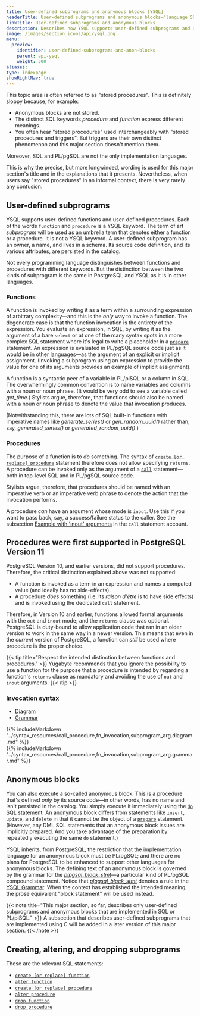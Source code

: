 ```yaml
---
title: User-defined subprograms and anonymous blocks [YSQL]
headerTitle: User-defined subprograms and anonymous blocks—"language SQL" and "language plpgsql"
linkTitle: User-defined subprograms and anonymous blocks
description: Describes how YSQL supports user-defined subprograms and anonymous blocks implemented in SQL and PL/pgSQL.
image: /images/section_icons/api/ysql.png
menu:
  preview:
    identifier: user-defined-subprograms-and-anon-blocks
    parent: api-ysql
    weight: 300
aliases:
type: indexpage
showRightNav: true
---
```


This topic area is often referred to as "stored procedures". This is definitely sloppy because, for example:

- Anonymous blocks are not stored.
- The distinct SQL keywords _procedure_ and _function_ express different meanings.
- You often hear "stored procedures" used interchangeably with "stored procedures and triggers". But triggers are their own distinct phenomenon and this major section doesn't mention them.

Moreover, SQL and PL/pgSQL are not the only implementation languages.

This is why the precise, but more longwinded, wording is used for this major section's title and in the explanations that it presents. Nevertheless, when users say "stored procedures" in an informal context, there is very rarely any confusion.

## User-defined subprograms

YSQL supports user-defined functions and user-defined procedures. Each of the words `function` and `procedure` is a YSQL keyword. The term of art _subprogram_ will be used as an umbrella term that denotes either a function or a procedure. It is not a YSQL keyword. A user-defined subprogram has an owner, a name, and lives in a schema. Its source code definition, and its various attributes, are persisted in the catalog.

Not every programming language distinguishes between functions and procedures with different keywords. But the distinction between the two kinds of subprogram is the same in PostgreSQL and YSQL as it is in other languages.

### Functions

A function is invoked by writing it as a term within a surrounding expression of arbitrary complexity—and this is the _only_ way to invoke a function. The degenerate case is that the function invocation is the entirety of the expression. You evaluate an expression, in SQL, by writing it as the argument of a bare `select` or at one of the many syntax spots in a more complex SQL statement where it's legal to write a placeholder in a [`prepare`](../the-sql-language/statements/perf_prepare/) statement. An expression is evaluated in PL/pgSQL source code just as it would be in other languages—as the argument of an explicit or implicit assignment. (Invoking a subprogram using an expression to provide the value for one of its arguments provides an example of implicit assignment).

A function is a syntactic peer of a variable in PL/plSQL or a column in SQL. The overwhelmingly common convention is to name variables and columns with a noun or noun phrase. (It would be very odd to see a variable called _get_time_.)  Stylists argue, therefore, that functions should also be named with a noun or noun phrase to denote the value that invocation produces.

(Notwithstanding this, there are lots of SQL built-in functions with imperative names like _generate_series()_ or _gen_random_uuid()_ rather than, say, _generated_series()_ or _generated_random_uuid()_.)

### Procedures

The purpose of a function is to _do_ something. The syntax of [`create [or replace] procedure`](../the-sql-language/statements/ddl_create_procedure/) statement therefore does not allow specifying `returns`. A procedure can be invoked only as the argument of a [`call`](../the-sql-language/statements/cmd_call/) statement—both in top-level SQL and in PL/pgSQL source code.

Stylists argue, therefore, that procedures should be named with an imperative verb or an imperative verb phrase to denote the action that the invocation performs.

A procedure _can_ have an argument whose mode is `inout`. Use this if you want to pass back, say, a success/failure status to the caller. See the subsection [Example with 'inout' arguments](../the-sql-language/statements/cmd_call/) in the `call` statement account.

## Procedures were first supported in PostgreSQL Version 11

PostgreSQL Version 10, and earlier versions, did not support procedures. Therefore, the critical distinction explained above was not supported:

- A function is invoked as a term in an expression and names a computed value (and ideally has no side-effects).
- A procedure _does_ something (i.e. its _raison d'être_ is to have side effects) and is invoked using the dedicated `call` statement.

Therefore, in Version 10 and earlier, functions allowed formal arguments with the `out` and `inout` mode; and the `returns` clause was optional. PostgreSQL is duty-bound to allow application code that ran in an older version to work in the same way in a newer version. This means that even in the _current_ version of PostgreSQL, a function can _still_ be used where procedure is the proper choice.

{{< tip title="Respect the intended distinction between functions and procedures." >}}
Yugabyte recommends that you ignore the possibility to use a function for the purpose that a procedure is intended by regarding a function's `returns` clause as mandatory and avoiding the use of `out` and `inout` arguments.
{{< /tip >}}

### Invocation syntax

<ul class="nav nav-tabs nav-tabs-yb">
  <li>
    <a href="#diagram" class="nav-link active" id="diagram-tab" data-toggle="tab" role="tab" aria-controls="diagram" aria-selected="false">
      <i class="fa-solid fa-diagram-project" aria-hidden="true"></i>
      Diagram
    </a>
  </li>
  <li>
    <a href="#grammar" class="nav-link" id="grammar-tab" data-toggle="tab" role="tab" aria-controls="grammar" aria-selected="true">
      <i class="fa-solid fa-file-lines" aria-hidden="true"></i>
      Grammar
    </a>
  </li>
</ul>

<div class="tab-content">
  <div id="diagram" class="tab-pane fade show active" role="tabpanel" aria-labelledby="diagram-tab">
  {{% includeMarkdown "../syntax_resources/call_procedure,fn_invocation,subprogram_arg.diagram.md" %}}
  </div>
  <div id="grammar" class="tab-pane fade" role="tabpanel" aria-labelledby="grammar-tab">
  {{% includeMarkdown "../syntax_resources/call_procedure,fn_invocation,subprogram_arg.grammar.md" %}}
  </div>
</div>

## Anonymous blocks

You can also execute a so-called anonymous block. This is a procedure that's defined _only_ by its source code—in other words, has no name and isn't persisted in the catalog. You simply execute it immediately using the [`do`](../the-sql-language/statements/cmd_do/) SQL statement. An anonymous block differs from statements like `insert`, `update`, and `delete` in that it cannot be the object of a [`prepare`](../the-sql-language/statements/perf_prepare) statement. (However, any DML SQL statements that an anonymous block issues are implicitly prepared. And you take advantage of the preparation by repeatedly executing the same `do` statement.)

YSQL inherits, from PostgreSQL, the restriction that the implementation language for an anonymous block must be PL/pgSQL; and there are no plans for PostgreSQL to be enhanced to support other languages for anonymous blocks. The defining text of an anonymous block is governed by the grammar for the _[plpgsql_block_stmt](../syntax_resources/grammar_diagrams/#plpgsql-block-stmt)_—a particular kind of PL/pgSQL compound statement. Notice that _[plpgsql_block_stmt](../syntax_resources/grammar_diagrams/#plpgsql-block-stmt)_ denotes a rule in the [YSQL Grammar](../syntax_resources/grammar_diagrams/). When the context has established the intended meaning, the prose equivalent "block statement" will be used instead.

{{< note title="This major section, so far, describes only user-defined subprograms and anonymous blocks  that are implemented in SQL or PL/plSQL." >}}
A subsection that describes user-defined subprograms that are implemented using C will be added in a later version of this major section.
{{< /note >}}

## Creating, altering, and dropping subprograms

These are the relevant SQL statements:

- [`create [or replace] function`](../the-sql-language/statements/ddl_create_function/)
- [`alter function`](../the-sql-language/statements/ddl_alter_function/)
- [`create [or replace] procedure`](../the-sql-language/statements/ddl_create_procedure/)
- [`alter procedure`](../the-sql-language/statements/ddl_alter_procedure/)
- [`drop function`](../the-sql-language/statements/ddl_drop_function/)
- [`drop procedure`](../the-sql-language/statements/ddl_drop_procedure/)
